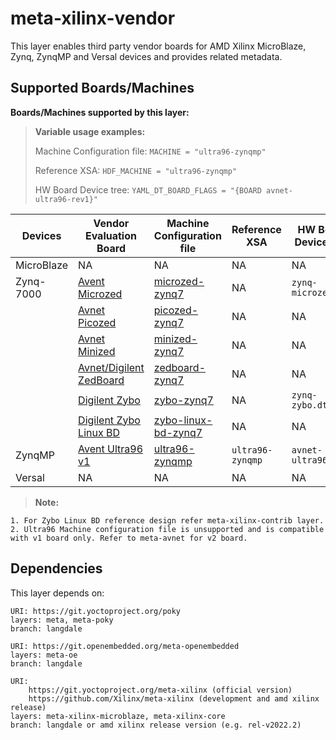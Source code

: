# meta-xilinx-vendor

This layer enables third party vendor boards for AMD Xilinx MicroBlaze, Zynq,
ZynqMP and Versal devices and provides related metadata.

## Supported Boards/Machines

**Boards/Machines supported by this layer:**

> **Variable usage examples:**
>
> Machine Configuration file: `MACHINE = "ultra96-zynqmp"`
>
> Reference XSA: `HDF_MACHINE = "ultra96-zynqmp"`
>
> HW Board Device tree: `YAML_DT_BOARD_FLAGS = "{BOARD avnet-ultra96-rev1}"`

| Devices    | Vendor Evaluation Board                                                                                           | Machine Configuration file                                   | Reference XSA    | HW Board Device tree | QEMU tested | HW tested |
|------------|-------------------------------------------------------------------------------------------------------------------|--------------------------------------------------------------|------------------|----------------------|-------------|-----------|
| MicroBlaze | NA                                                                                                                | NA                                                           | NA               | NA                   | No          | No        |
| Zynq-7000  | [Avent Microzed](https://www.xilinx.com/products/boards-and-kits/1-5lakcu.html)                                   | [microzed-zynq7](conf/machine/microzed-zynq7.conf)           | NA               | `zynq-microzed.dtb`  | No          | No        |
|            | [Avnet Picozed](https://www.xilinx.com/products/boards-and-kits/1-58nuel.html)                                    | [picozed-zynq7](conf/machine/picozed-zynq7.conf)             | NA               | NA                   | No          | No        |
|            | [Avnet Minized](https://www.xilinx.com/products/boards-and-kits/1-odbhjd.html)                                    | [minized-zynq7](conf/machine/minized-zynq7.conf)             | NA               | NA                   | No          | No        |
|            | [Avnet/Digilent ZedBoard](https://www.xilinx.com/products/boards-and-kits/1-8dyf-11.html)                         | [zedboard-zynq7](conf/machine/zedboard-zynq7.conf)           | NA               | NA                   | No          | No        |
|            | [Digilent Zybo](https://www.xilinx.com/support/university/boards-portfolio/xup-boards/DigilentZYBO.html)          | [zybo-zynq7](conf/machine/zybo-zynq7.conf)                   | NA               | `zynq-zybo.dtb`      | No          | No        |
|            | [Digilent Zybo Linux BD](https://www.xilinx.com/support/university/boards-portfolio/xup-boards/DigilentZYBO.html) | [zybo-linux-bd-zynq7](conf/machine/zybo-linux-bd-zynq7.conf) | NA               | NA                   | No          | No        |
| ZynqMP     | [Avent Ultra96 v1](https://www.xilinx.com/products/boards-and-kits/1-vad4rl.html)                                 | [ultra96-zynqmp](conf/machine/ultra96-zynqmp.conf)           | `ultra96-zynqmp` | `avnet-ultra96-rev1` | Yes         | Yes       |
| Versal     | NA                                                                                                                | NA                                                           | NA               | NA                   | NA          | NA        |

> **Note:** 
```
1. For Zybo Linux BD reference design refer meta-xilinx-contrib layer.
2. Ultra96 Machine configuration file is unsupported and is compatible with v1 board only. Refer to meta-avnet for v2 board.
```

## Dependencies

This layer depends on:

	URI: https://git.yoctoproject.org/poky
	layers: meta, meta-poky
	branch: langdale

	URI: https://git.openembedded.org/meta-openembedded
	layers: meta-oe
	branch: langdale

	URI:
        https://git.yoctoproject.org/meta-xilinx (official version)
        https://github.com/Xilinx/meta-xilinx (development and amd xilinx release)
	layers: meta-xilinx-microblaze, meta-xilinx-core
	branch: langdale or amd xilinx release version (e.g. rel-v2022.2)
